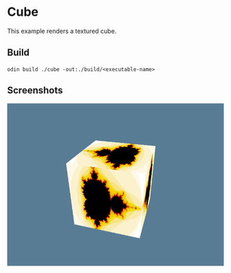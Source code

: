 # Cube

This example renders a textured cube.

## Build

```shell
odin build ./cube -out:./build/<executable-name>
```

## Screenshots

![Textured Cube](./cube.png)
